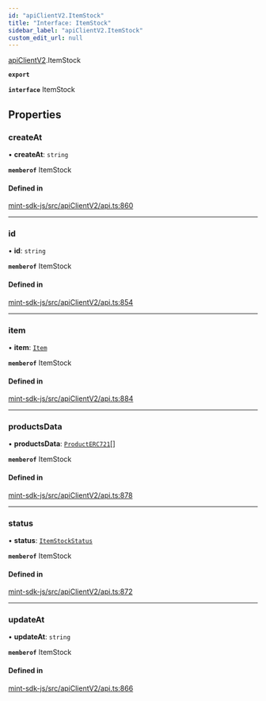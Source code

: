 ```yaml
---
id: "apiClientV2.ItemStock"
title: "Interface: ItemStock"
sidebar_label: "apiClientV2.ItemStock"
custom_edit_url: null
---
```


[apiClientV2](../modules/apiClientV2).ItemStock

**`export`**

**`interface`** ItemStock

## Properties

### createAt

• **createAt**: `string`

**`memberof`** ItemStock

#### Defined in

[mint-sdk-js/src/apiClientV2/api.ts:860](https://github.com/KyuzanInc/mint-sdk-js/blob/d2ac52e/src/apiClientV2/api.ts#L860)

___

### id

• **id**: `string`

**`memberof`** ItemStock

#### Defined in

[mint-sdk-js/src/apiClientV2/api.ts:854](https://github.com/KyuzanInc/mint-sdk-js/blob/d2ac52e/src/apiClientV2/api.ts#L854)

___

### item

• **item**: [`Item`](apiClientV2.Item)

**`memberof`** ItemStock

#### Defined in

[mint-sdk-js/src/apiClientV2/api.ts:884](https://github.com/KyuzanInc/mint-sdk-js/blob/d2ac52e/src/apiClientV2/api.ts#L884)

___

### productsData

• **productsData**: [`ProductERC721`](apiClientV2.ProductERC721)[]

**`memberof`** ItemStock

#### Defined in

[mint-sdk-js/src/apiClientV2/api.ts:878](https://github.com/KyuzanInc/mint-sdk-js/blob/d2ac52e/src/apiClientV2/api.ts#L878)

___

### status

• **status**: [`ItemStockStatus`](../enums/apiClientV2.ItemStockStatus)

**`memberof`** ItemStock

#### Defined in

[mint-sdk-js/src/apiClientV2/api.ts:872](https://github.com/KyuzanInc/mint-sdk-js/blob/d2ac52e/src/apiClientV2/api.ts#L872)

___

### updateAt

• **updateAt**: `string`

**`memberof`** ItemStock

#### Defined in

[mint-sdk-js/src/apiClientV2/api.ts:866](https://github.com/KyuzanInc/mint-sdk-js/blob/d2ac52e/src/apiClientV2/api.ts#L866)
